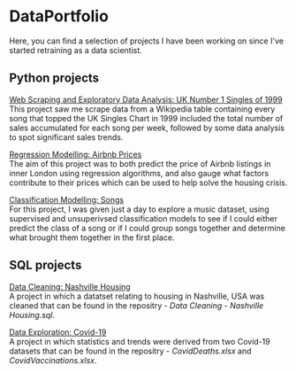 # DataPortfolio

Here, you can find a selection of projects I have been working on since I've started retraining as a data scientist. 


## Python projects 

<ins>Web Scraping and Exploratory Data Analysis: UK Number 1 Singles of 1999</ins>
<br>
This project saw me scrape data from a Wikipedia table containing every song that topped the UK Singles Chart in 1999 included the total number of sales accumulated for each song per week, followed by some data analysis to spot significant sales trends.

<ins>Regression Modelling: Airbnb Prices</ins>
<br>
The aim of this project was to both predict the price of Airbnb listings in inner London using regression algorithms, and also gauge what factors contribute to their prices which can be used to help solve the housing crisis. 

<ins>Classification Modelling: Songs</ins>
<br>
For this project, I was given just a day to explore a music dataset, using supervised and unsuperivsed classification models to see if I could either predict the class of a song or if I could group songs together and determine what brought them together in the first place. 


## SQL projects

<ins>Data Cleaning: Nashville Housing</ins>
<br>
A project in which a datatset relating to housing in Nashville, USA was cleaned that can be found in the repositry - <i>Data Cleaning - Nashville Housing.sql</i>.


<ins>Data Exploration: Covid-19</ins>
<br>
A project in which statistics and trends were derived from two Covid-19 datasets that can be found in the repositry - <i>CovidDeaths.xlsx</i> and <i>CovidVaccinations.xlsx</i>.
